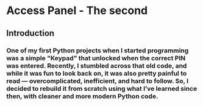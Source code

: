 # Access Panel - The second

## Introduction

### One of my first Python projects when I started programming was a simple "Keypad" that unlocked when the correct PIN was entered. Recently, I stumbled across that old code, and while it was fun to look back on, it was also pretty painful to read — overcomplicated, inefficient, and hard to follow. So, I decided to rebuild it from scratch using what I’ve learned since then, with cleaner and more modern Python code.
